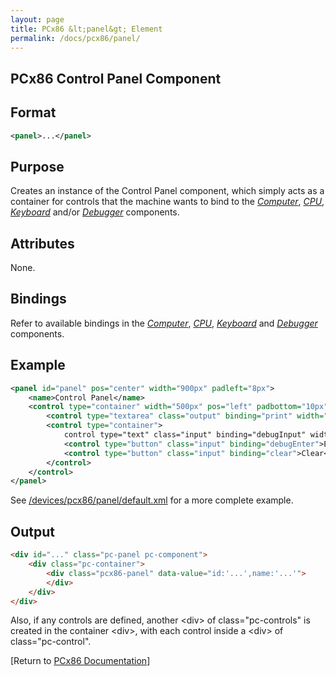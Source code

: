 ```yaml
---
layout: page
title: PCx86 &lt;panel&gt; Element
permalink: /docs/pcx86/panel/
---
```


PCx86 Control Panel Component
---

Format
---
```xml
<panel>...</panel>
```

Purpose
---
Creates an instance of the Control Panel component, which simply acts as a container for controls that the
machine wants to bind to the *[Computer](/docs/pcx86/computer/)*, *[CPU](/docs/pcx86/cpu/)*,
*[Keyboard](/docs/pcx86/keyboard/)* and/or *[Debugger](/docs/pcx86/debugger/)* components.

Attributes
---
None.

Bindings
---
Refer to available bindings in the *[Computer](/docs/pcx86/computer/)*, *[CPU](/docs/pcx86/cpu/)*,
*[Keyboard](/docs/pcx86/keyboard/)* and *[Debugger](/docs/pcx86/debugger/)* components.

Example
---
```xml
<panel id="panel" pos="center" width="900px" padleft="8px">
    <name>Control Panel</name>
    <control type="container" width="500px" pos="left" padbottom="10px">
        <control type="textarea" class="output" binding="print" width="480px" height="200px"/>
        <control type="container">
            control type="text" class="input" binding="debugInput" width="360px"/>
            <control type="button" class="input" binding="debugEnter">Enter</control>
            <control type="button" class="input" binding="clear">Clear</control>
        </control>
    </control>
</panel>
```

See [/devices/pcx86/panel/default.xml](/devices/pcx86/panel/default.xml) for a more complete example.

Output
---
```html
<div id="..." class="pc-panel pc-component">
    <div class="pc-container">
        <div class="pcx86-panel" data-value="id:'...',name:'...'">
        </div>
    </div>
</div>
```

Also, if any controls are defined, another &lt;div&gt; of class="pc-controls" is created in the container &lt;div&gt;,
with each control inside a &lt;div&gt; of class="pc-control".

[Return to [PCx86 Documentation](..)]
